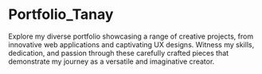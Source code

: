# Portfolio_Tanay
Explore my diverse portfolio showcasing a range of creative projects, from innovative web applications and captivating UX designs. Witness my skills, dedication, and passion through these carefully crafted pieces that demonstrate my journey as a versatile and imaginative creator.
